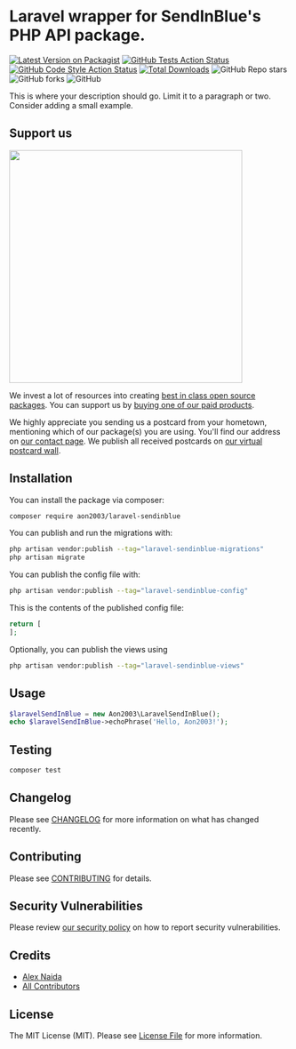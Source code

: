 # Laravel wrapper for SendInBlue's PHP API package.

[![Latest Version on Packagist](https://img.shields.io/packagist/v/aon2003/laravel-sendinblue.svg?logo=packagist&style=flat-square)](https://packagist.org/packages/aon2003/laravel-sendinblue)
[![GitHub Tests Action Status](https://img.shields.io/github/actions/workflow/status/aon2003/laravel-sendinblue/run-tests.yml?branch=main&label=tests&style=flat-square)](https://github.com/aon2003/laravel-sendinblue/actions?query=workflow%3Arun-tests+branch%3Amain)
[![GitHub Code Style Action Status](https://img.shields.io/github/actions/workflow/status/aon2003/laravel-sendinblue/fix-php-code-style-issues.yml?branch=main&label=code%20style&style=flat-square)](https://github.com/aon2003/laravel-sendinblue/actions?query=workflow%3A"Fix+PHP+code+style+issues"+branch%3Amain)
[![Total Downloads](https://img.shields.io/packagist/dt/aon2003/laravel-sendinblue.svg?logo=packagist&style=flat-square)](https://packagist.org/packages/aon2003/laravel-sendinblue)
![GitHub Repo stars](https://img.shields.io/github/stars/aon2003/laravel-sendinblue?logo=github&style=flat-square)
![GitHub forks](https://img.shields.io/github/forks/aon2003/laravel-sendinblue?logo=github&style=flat-square)
![GitHub](https://img.shields.io/github/license/aon2003/laravel-sendinblue?style=flat-square)

This is where your description should go. Limit it to a paragraph or two. Consider adding a small example.

## Support us

[<img src="https://github-ads.s3.eu-central-1.amazonaws.com/laravel-sendinblue.jpg?t=1" width="419px" />](https://spatie.be/github-ad-click/laravel-sendinblue)

We invest a lot of resources into creating [best in class open source packages](https://spatie.be/open-source). You can support us by [buying one of our paid products](https://spatie.be/open-source/support-us).

We highly appreciate you sending us a postcard from your hometown, mentioning which of our package(s) you are using. You'll find our address on [our contact page](https://spatie.be/about-us). We publish all received postcards on [our virtual postcard wall](https://spatie.be/open-source/postcards).

## Installation

You can install the package via composer:

```bash
composer require aon2003/laravel-sendinblue
```

You can publish and run the migrations with:

```bash
php artisan vendor:publish --tag="laravel-sendinblue-migrations"
php artisan migrate
```

You can publish the config file with:

```bash
php artisan vendor:publish --tag="laravel-sendinblue-config"
```

This is the contents of the published config file:

```php
return [
];
```

Optionally, you can publish the views using

```bash
php artisan vendor:publish --tag="laravel-sendinblue-views"
```

## Usage

```php
$laravelSendInBlue = new Aon2003\LaravelSendInBlue();
echo $laravelSendInBlue->echoPhrase('Hello, Aon2003!');
```

## Testing

```bash
composer test
```

## Changelog

Please see [CHANGELOG](CHANGELOG.md) for more information on what has changed recently.

## Contributing

Please see [CONTRIBUTING](CONTRIBUTING.md) for details.

## Security Vulnerabilities

Please review [our security policy](../../security/policy) on how to report security vulnerabilities.

## Credits

- [Alex Naida](https://github.com/aon2003)
- [All Contributors](../../contributors)

## License

The MIT License (MIT). Please see [License File](LICENSE.md) for more information.
